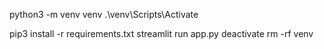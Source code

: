 python3 -m venv venv
.\venv\Scripts\Activate

pip3 install -r requirements.txt
streamlit run app.py 
deactivate
  rm -rf venv 